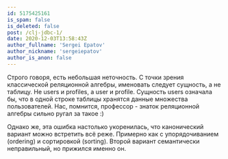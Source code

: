 ```yaml
---
id: 5175425161
is_spam: false
is_deleted: false
post: /clj-jdbc-1/
date: 2020-12-03T13:58:43Z
author_fullname: 'Sergei Epatov'
author_nickname: 'sergeiepatov'
author_is_anon: false
---
```


<p>Строго говоря, есть небольшая неточность. С точки зрения классической реляционной алгебры, именовать следует сущность, а не таблицу. Не users и profiles, а user и profile. Сущность users означала бы, что в одной строке таблицы хранятся данные множества пользователей. Нас, помнится, профессор - знаток реляционной алгебры сильно ругал за такое :)</p><p>Однако же, эта ошибка настолько укоренилась, что канонический вариант можно встретить всё реже. Примерно как с упорядочиванием (ordering) и сортировкой (sorting). Второй вариант семантически неправильный, но прижился именно он.</p>
